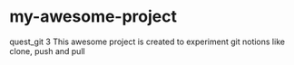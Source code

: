 # my-awesome-project
quest_git 3
This awesome project is created to experiment git notions like clone, push and pull
